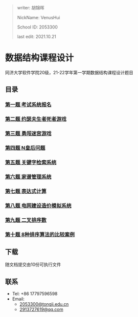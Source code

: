 > writer: 胡锦晖
>
> NickName: VenusHui
>
> School ID: 2053300
>
> last edit: 2021.10.21
# 数据结构课程设计

同济大学软件学院20级，21-22学年第一学期数据结构课程设计题目

## 目录

### [第一题 考试系统报名](./Problem1/Problem1-doc.md)

### [第二题 约瑟夫生者死者游戏](./Problem2/Problem2-doc.md)

### [第三题 勇闯迷宫游戏](./Problem3/Problem3-doc.md)

### [第四题 N皇后问题](./Problem4/Problem4-doc.md)

### [第五题 关键字检索系统](./Problem5/Problem5-doc.md)

### [第六题 家谱管理系统](./Problem6/Problem6-doc.md)

### [第七题 表达式计算](./Problem7/Problem7-doc.md)

### [第八题 电网建设造价模拟系统](./Problem8/Problem8-doc.md)

### [第九题 二叉排序数](./Problem9/Problem9-doc.md)

### [第十题 8种排序算法的比较案例](./Problem10/Problem10-doc.md)

## 下载

随文档提交由10份可执行文件

## 联系

- Tel: +86 17797596598
- Email:
  - 2053300@tongji.edu.cn
  - 2913727619@qq.com
